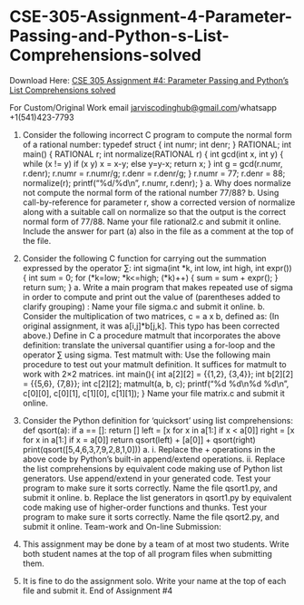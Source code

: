 # CSE-305-Assignment-4-Parameter-Passing-and-Python-s-List-Comprehensions-solved

Download Here: [CSE 305 Assignment #4: Parameter Passing and Python’s List Comprehensions solved](https://jarviscodinghub.com/assignment/assignment-4-parameter-passing-and-pythons-list-comprehensions-solution/)

For Custom/Original Work email jarviscodinghub@gmail.com/whatsapp +1(541)423-7793

1. Consider the following incorrect C program to compute the normal form of a rational number:
typedef struct { int numr; int denr; } RATIONAL;
int main() {
RATIONAL r;
int normalize(RATIONAL r) { int gcd(int x, int y) { while (x != y) if (x y) x = x-y; else y=y-x; return x; } int g = gcd(r.numr, r.denr); r.numr = r.numr/g; r.denr = r.denr/g; }
r.numr = 77; r.denr = 88; normalize(r);
printf(“%d/%d\n”, r.numr, r.denr); }
a. Why does normalize not compute the normal form of the rational number 77/88?
b. Using call-by-reference for parameter r, show a corrected version of normalize along with a suitable call on normalize so that the output is the correct normal form of 77/88.
Name your file rational2.c and submit it online. Include the answer for part (a) also in the file as a comment at the top of the file.

2. Consider the following C function for carrying out the summation expressed by the operator ∑:
int sigma(int *k, int low, int high, int expr()) { int sum = 0; for (*k=low; *k<=high; (*k)++) { sum = sum + expr(); } return sum; }
a. Write a main program that makes repeated use of sigma in order to compute and print out the value of (parentheses added to clarify grouping) :
Name your file sigma.c and submit it online.
b. Consider the multiplication of two matrices, c = a x b, defined as:
(In original assignment, it was a[i,j]*b[j,k]. This typo has been corrected above.) Define in C a procedure matmult that incorporates the above definition: translate the universal quantifier using a for-loop and the operator ∑ using sigma. Test matmult with:
Use the following main procedure to test out your matmult definition. It suffices for matmult to work with 2×2 matrices.
int main(){ int a[2][2] = {{1,2}, {3,4}}; int b[2][2] = {{5,6}, {7,8}}; int c[2][2];
matmult(a, b, c); printf(“%d %d\n%d %d\n”, c[0][0], c[0][1], c[1][0], c[1][1]); }
Name your file matrix.c and submit it online.

3. Consider the Python definition for ‘quicksort’ using list comprehensions:
def qsort(a): if a == []: return [] left = [x for x in a[1:] if x < a[0]] right = [x for x in a[1:] if x = a[0]] return qsort(left) + [a[0]] + qsort(right)
print(qsort([5,4,6,3,7,9,2,8,1,0]))
a. i. Replace the + operations in the above code by Python’s built-in append/extend operations.
ii. Replace the list comprehensions by equivalent code making use of Python list generators. Use append/extend in your generated code.
Test your program to make sure it sorts correctly. Name the file qsort1.py, and submit it online.
b. Replace the list generators in qsort1.py by equivalent code making use of higher-order functions and thunks.
Test your program to make sure it sorts correctly. Name the file qsort2.py, and submit it online.
Team-work and On-line Submission:
1. This assignment may be done by a team of at most two students. Write both student names at the top of all program files when submitting them.
2. It is fine to do the assignment solo. Write your name at the top of each file and submit it.
End of Assignment #4


